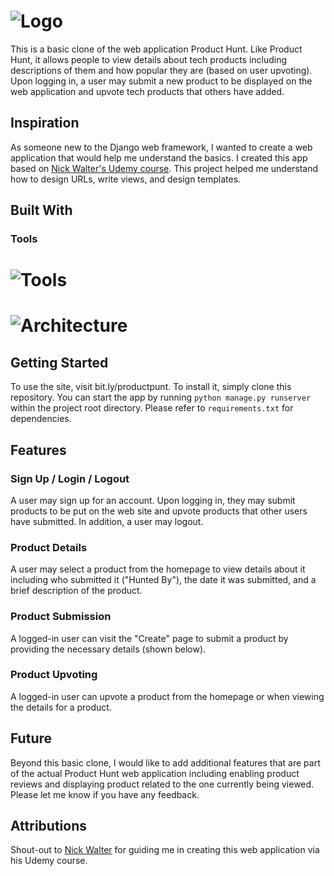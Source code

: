 # ![Logo](https://imgur.com/pS5dKmr.png)

This is a basic clone of the web application Product Hunt. Like Product Hunt, it allows people to view details about tech products including descriptions of them and how popular they are (based on user upvoting). Upon logging in, a user may submit a new product to be displayed on the web application and upvote tech products that others have added.

## Inspiration

As someone new to the Django web framework, I wanted to create a web application that would help me understand the basics. I created this app based on [Nick Walter's Udemy course](https://www.udemy.com/course/the-ultimate-beginners-guide-to-django-django-2-python-web-dev-website/). This project helped me understand how to design URLs, write views, and design templates.

## Built With

### Tools

# ![Tools](https://imgur.com/wWF1Xac.png)

# ![Architecture](https://imgur.com/TagTPFC.png)

## Getting Started

To use the site, visit bit.ly/productpunt. To install it, simply clone this repository. You can start the app by running `python manage.py runserver` within the project root directory. Please refer to `requirements.txt` for dependencies.

## Features

### **Sign Up / Login / Logout**

A user may sign up for an account. Upon logging in, they may submit products to be put on the web site and upvote products that other users have submitted. In addition, a user may logout.

### **Product Details**

A user may select a product from the homepage to view details about it including who submitted it ("Hunted By"), the date it was submitted, and a brief description of the product.

### **Product Submission**

A logged-in user can visit the "Create" page to submit a product by providing the necessary details (shown below).

### **Product Upvoting**

A logged-in user can upvote a product from the homepage or when viewing the details for a product.

## Future

Beyond this basic clone, I would like to add additional features that are part of the actual Product Hunt web application including enabling product reviews and displaying product related to the one currently being viewed. Please let me know if you have any feedback.

## Attributions

Shout-out to [Nick Walter](https://www.udemy.com/user/nicholaswalter2/) for guiding me in creating this web application via his Udemy course.

